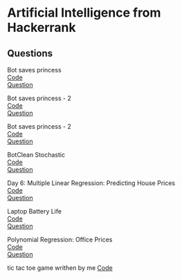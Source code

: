 #  Artificial Intelligence from Hackerrank

## Questions

Bot saves princess <br /> [Code](https://github.com/AhmetHamzaEmra/AI_Hackerrank/blob/master/Bot%20saves%20princess.py)<br />[Question](https://www.hackerrank.com/challenges/saveprincess)


Bot saves princess - 2 <br /> [Code](https://github.com/AhmetHamzaEmra/AI_Hackerrank/blob/master/Bot%20saves%20princess%20-%202.py)<br />[Question](https://www.hackerrank.com/challenges/saveprincess2)

Bot saves princess - 2 <br /> [Code](https://github.com/AhmetHamzaEmra/AI_Hackerrank/blob/master/BotClean.py)<br />[Question](https://www.hackerrank.com/challenges/botclean)


BotClean Stochastic <br /> [Code](https://github.com/AhmetHamzaEmra/AI_Hackerrank/blob/master/BotClean%20Stochastic.py)<br />[Question](https://www.hackerrank.com/challenges/botcleanr)


Day 6: Multiple Linear Regression: Predicting House Prices <br /> [Code](https://github.com/AhmetHamzaEmra/AI_Hackerrank/blob/master/Day%206%20Multiple%20Linear%20Regression%20Predicting%20House%20Prices.py)<br />[Question](https://www.hackerrank.com/challenges/predicting-house-prices)


Laptop Battery Life <br /> [Code](https://github.com/AhmetHamzaEmra/AI_Hackerrank/blob/master/Laptop%20Battery%20Life.py)<br />[Question](https://www.hackerrank.com/challenges/battery)


Polynomial Regression: Office Prices <br /> [Code](https://github.com/AhmetHamzaEmra/AI_Hackerrank/blob/master/Polynomial%20Regression%20Office%20Prices.py)<br />[Question](https://www.hackerrank.com/challenges/predicting-office-space-price)


tic tac toe game writhen by me [Code](https://github.com/AhmetHamzaEmra/AI_Hackerrank/blob/master/xoxgame.py)
